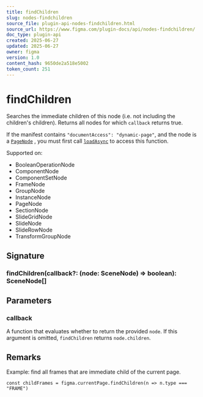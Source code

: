```yaml
---
title: findChildren
slug: nodes-findchildren
source_file: plugin-api-nodes-findchildren.html
source_url: https://www.figma.com/plugin-docs/api/nodes-findchildren/
doc_type: plugin-api
created: 2025-06-27
updated: 2025-06-27
owner: figma
version: 1.0
content_hash: 9650de2a518e5002
token_count: 251
---
```

# findChildren

Searches the immediate children of this node (i.e. not including the children's children). Returns all nodes for which `callback` returns true.

If the manifest contains `"documentAccess": "dynamic-page"`, and the node is a [`PageNode`](/plugin-docs/api/PageNode/)
, you must first call [`loadAsync`](/plugin-docs/api/PageNode/#loadasync)
 to access this function.

 Supported on:

- BooleanOperationNode
- ComponentNode
- ComponentSetNode
- FrameNode
- GroupNode
- InstanceNode
- PageNode
- SectionNode
- SlideGridNode
- SlideNode
- SlideRowNode
- TransformGroupNode

## Signature

### findChildren(callback?: (node: SceneNode) => boolean): SceneNode[]

## Parameters

### callback

A function that evaluates whether to return the provided `node`. If this argument is omitted, `findChildren` returns `node.children`.

## Remarks

Example: find all frames that are immediate child of the current page.

```
const childFrames = figma.currentPage.findChildren(n => n.type === "FRAME")
```